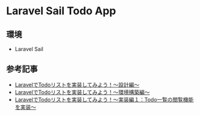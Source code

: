# Laravel Sail Todo App

## 環境

- Laravel Sail

## 参考記事

- [LaravelでTodoリストを実装してみよう！～設計編～](https://zenn.dev/kenberu1200/articles/f8dbef2222db4e)
- [LaravelでTodoリストを実装してみよう！～環境構築編～](https://zenn.dev/kenberu1200/articles/278f4c8ec12be5)
- [LaravelでTodoリストを実装してみよう！～実装編１：Todo一覧の閲覧機能を実装～](https://zenn.dev/kenberu1200/articles/97df6d9fce1cbe)
